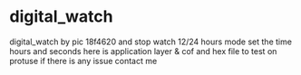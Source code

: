 # digital_watch
digital_watch by pic 18f4620 and stop watch 
12/24 hours mode
set the time hours and seconds
here is application layer & cof and hex file to test on protuse 
if there is any issue contact me
